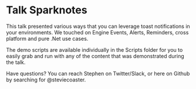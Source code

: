 # Talk Sparknotes

This talk presented various ways that you can leverage toast notifications in your environments.
We touched on Engine Events, Alerts, Reminders, cross platform and pure .Net use cases.

The demo scripts are available individually in the Scripts folder for you to easily grab and run with any of the content that was demonstrated during the talk.

Have questions? You can reach Stephen on Twitter/Slack, or here on Github by searching for @steviecoaster.